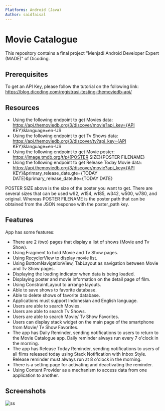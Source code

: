 ```yaml
---
Platforms: Android (Java)
Author: saidfaisal
---
```


# Movie Catalogue
This repository contains a final project "Menjadi Android Developer Expert (MADE)" of Dicoding.

## Prerequisites
To get an API Key, please follow the tutorial on the following link:
https://blog.dicoding.com/registrasi-testing-themoviedb-api/

## Resources
* Using the following endpoint to get Movies data:
https://api.themoviedb.org/3/discover/movie?api_key={API KEY}&language=en-US
* Using the following endpoint to get Tv Shows data:
https://api.themoviedb.org/3/discover/tv?api_key={API KEY}&language=en-US
* Using the following endpoint to get Movie poster:
https://image.tmdb.org/t/p/{POSTER SIZE}{POSTER FILENAME}
* Using the following endpoint to get Release Today Movie data:
https://api.themoviedb.org/3/discover/movie?api_key={API KEY}&primary_release_date.gte={TODAY DATE}&primary_release_date.lte={TODAY DATE}

POSTER SIZE above is the size of the poster you want to get. There are several sizes that can be used w92, w154, w185, w342, w500, w780, and original. Whereas POSTER FILENAME is the poster path that can be obtained from the JSON response with the poster_path key.

## Features
App has some features:
* There are 2 (two) pages that display a list of shows (Movie and Tv Show).
* Using Fragment to hold Movie and Tv Show pages.
* Using RecyclerView to display movie list.
* Using BottomNavigationView, TabLayout as navigation between Movie and Tv Show pages.
* Displaying the loading indicator when data is being loaded.
* Displaying poster and movie information on the detail page of film.
* Using ConstraintLayout to arrange layouts.
* Able to save shows to favorite database.
* Able to delete shows of favorite database.
* Applications must support Indonesian and English language.
* Users are able to search Movies.
* Users are able to search Tv Shows.
* Users are able to search Movie/ Tv Show Favorites.
* Users can display stack widget on the main page of the smartphone from Movie/ Tv Show Favorites.
* The app has Daily Reminder, sending notifications to users to return to the Movie Catalogue app. Daily reminder always run every 7 o'clock in the morning.
* The app has Release Today Reminder, sending notifications to users of all films released today using Stack Notification with Inbox Style. Release reminder must always run at 8 o'clock in the morning.
* There is a setting page for activating and deactivating the reminder.
* Using Content Provider as a mechanism to access data from one application to another.

## Screenshots
![ss](https://user-images.githubusercontent.com/28735519/66613364-6ffbe100-ebef-11e9-84e6-a68eb3b5d06a.PNG)
